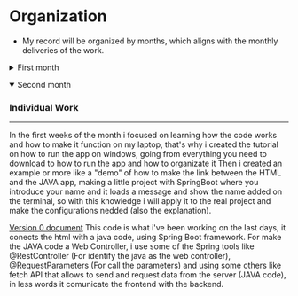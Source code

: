 # Organization
* My record will be organized by months, which aligns with the monthly deliveries of the work.
<details> <summary>First month</summary>
  
### About the meetings
---
  For the firs month we had some meetings in which we talked about things the project's needs, with a brainstorm session we completed the requirements done, talking about the functional and non functional requirements, for my part i gave ideas for the final requirements.
  Due to our personal schedules with other classes we couldn't work much during the meetings, so we only shared some ideas, organized our work system and gathered a bit of information.
  
### About the individual work
---
  For this submission i contributed doing some refinements to the repository, ensuring everythings was in its place and adding the links to the main files.
  Then i helped with the script, making it simple but full of the information it needed, fixing the gramar and then translating it into English, because we decided to do our video in English.
  Then i edited the video, uploaded it to youtube and putting the link on the main page.
  And finally i made the Class Diagram together with my partner Omar Chim.</details>

<details open> <summary>Second month</summary>
  
  ### Individual Work
  --- 
  In the first weeks of the month i focused on learning how the code works and how to make it function on my laptop, that's why i created the tutorial on how to run the app on windows, going from everything you need to download to how to run the app and how to organizate it
  Then i created an example or more like a "demo" of how to make the link between the HTML and the JAVA app, making a little project with SpringBoot where you introduce your name and it loads a message and show the name added on the terminal, so with this knowledge i will apply it to the real project and make the configurations nedded (also the explanation).
  
  [Version 0 document](important/Bitácora/BraulioTelloMancilla/version0) This code is what i've been working on the last days, it conects the html with a java code, using Spring Boot framework.
  For make the JAVA code a Web Controller, i use some of the Spring tools like @RestController (For identify the java as the web controller), @RequestParameters (For call the parameters) and using some others like fetch API that allows to send and request data from the server (JAVA code), in less words it comunicate the frontend with the backend.
</details>

